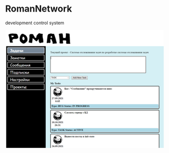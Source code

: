 # RomanNetwork
development control system

![GUI](https://raw.githubusercontent.com/SerjZozulya/RomanNetwork/master/screenshot.png "Screenshot")
